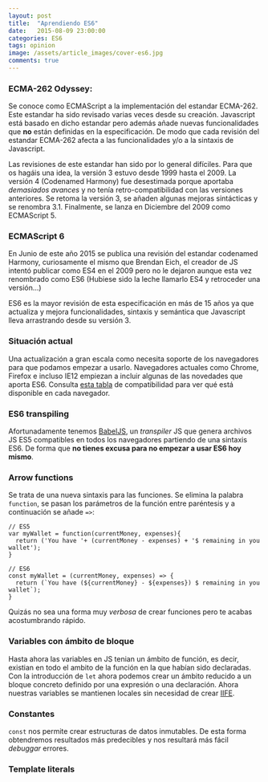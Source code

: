```yaml
---
layout: post
title:  "Aprendiendo ES6"
date:   2015-08-09 23:00:00
categories: ES6
tags: opinion
image: /assets/article_images/cover-es6.jpg
comments: true
---
```


### ECMA-262 Odyssey:
Se conoce como ECMAScript a la implementación del estandar ECMA-262. Este estandar ha sido revisado varias veces desde su creación. Javascript está basado en dicho estandar pero además añade nuevas funcionalidades que **no** están definidas en la especificación. De modo que cada revisión del estandar ECMA-262 afecta a las funcionalidades y/o a la sintaxis de Javascript.

Las revisiones de este estandar han sido por lo general difíciles. Para que os hagáis una idea, la versión 3 estuvo desde 1999 hasta el 2009. La versión 4 (Codenamed Harmony) fue desestimada porque aportaba *demasiados avances* y no tenía retro-compatibilidad con las versiones anteriores. Se retoma la versión 3, se añaden algunas mejoras sintácticas y se renombra 3.1. Finalmente, se lanza en Diciembre del 2009 como ECMAScript 5.

### ECMAScript 6
En Junio de este año 2015 se publica una revisión del estandar codenamed Harmony, curiosamente el mismo que Brendan Eich, el creador de JS intentó publicar como ES4 en el 2009 pero no le dejaron aunque esta vez renombrado como ES6 (Hubiese sido la leche llamarlo ES4 y retroceder una versión...)

ES6 es la mayor revisión de esta especificación en más de 15 años ya que actualiza y mejora funcionalidades, sintaxis y semántica que Javascript lleva arrastrando desde su versión 3.

### Situación actual
Una actualización a gran escala como necesita soporte de los navegadores para que podamos empezar a usarlo. Navegadores actuales como Chrome, Firefox e incluso IE12 empiezan a incluir algunas de las novedades que aporta ES6. Consulta [esta tabla](https://kangax.github.io/compat-table/es6/) de compatibilidad para ver qué está disponible en cada navegador.

### ES6 transpiling
Afortunadamente tenemos [BabelJS](https://babeljs.io/), un *transpiler* JS que genera archivos JS ES5 compatibles en todos los navegadores partiendo de una sintaxis ES6. De forma que **no tienes excusa para no empezar a usar ES6 hoy mismo**.

### Arrow functions
Se trata de una nueva sintaxis para las funciones. Se elimina la palabra `function`, se pasan los parámetros de la función entre paréntesis y a continuación se añade `=>`:

```
// ES5
var myWallet = function(currentMoney, expenses){
  return ('You have '+ (currentMoney - expenses) + '$ remaining in you wallet');
}

// ES6
const myWallet = (currentMoney, expenses) => {
  return (`You have (${currentMoney} - ${expenses}) $ remaining in you wallet`);
}
```
Quizás no sea una forma muy *verbosa* de crear funciones pero te acabas acostumbrando rápido.

### Variables con ámbito de bloque
Hasta ahora las variables en JS tenian un ámbito de función, es decir, existian en todo el ambito de la función en la que habían sido declaradas. Con la introducción de `let` ahora podemos crear un ámbito reducido a un bloque concreto definido por una expresión o una declaración. Ahora nuestras variables se mantienen locales sin necesidad de crear [IIFE](http://exploringjs.com/es6/ch_callables.html#sec_iifes-in-es6).

### Constantes
`const` nos permite crear estructuras de datos inmutables. De esta forma obtendremos resultados más predecibles y nos resultará más fácil *debuggar* errores.

### Template literals
